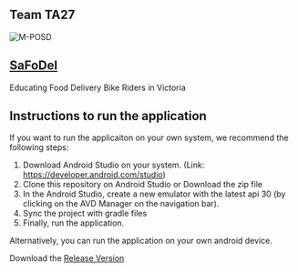 
## Team TA27


  ![M-POSD](https://user-images.githubusercontent.com/88869576/129469958-fc1149d2-12f9-4d73-9dc2-cfefe853a80e.png)
  
## [SaFoDel](https://m-posd.github.io/)
Educating Food Delivery Bike Riders in Victoria

## Instructions to run the application

If you want to run the applicaiton on your own system, we recommend the following steps:
1. Download Android Studio on your system. (Link: https://developer.android.com/studio)
2. Clone this repository on Android Studio or Download the zip file
3. In the Android Studio, create a new emulator with the latest api 30 (by clicking on the AVD Manager on the navigation bar).
4. Sync the project with gradle files 
5. Finally, run the application. 

Alternatively, you can run the application on your own android device.

Download the [Release Version](https://m-posd.github.io/)
